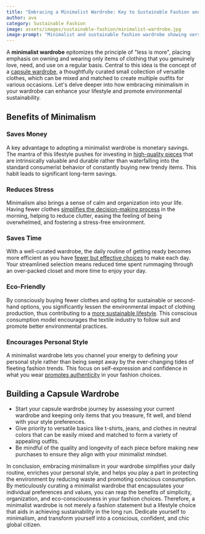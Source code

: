```yaml
---
title: "Embracing a Minimalist Wardrobe: Key to Sustainable Fashion and Lifestyle"
author: ava
category: Sustainable Fashion
image: assets/images/sustainable-fashion/minimalist-wardrobe.jpg
image-prompt: "Minimalist and sustainable fashion wardrobe showing versatile and high-quality clothing"
---
```


A **minimalist wardrobe** epitomizes the principle of "less is more", placing emphasis on owning and wearing only items of clothing that you genuinely love, need, and use on a regular basis. Central to this idea is the concept of a [capsule wardrobe](https://manavacollection.com/blogs/news/minimalist-wardrobes-the-impact-of-your-closet-size), a thoughtfully curated small collection of versatile clothes, which can be mixed and matched to create multiple outfits for various occasions. Let's delve deeper into how embracing minimalism in your wardrobe can enhance your lifestyle and promote environmental sustainability.

## Benefits of Minimalism

### Saves Money
A key advantage to adopting a minimalist wardrobe is monetary savings. The mantra of this lifestyle pushes for investing in [high-quality pieces](https://www.pranavidastyle.com/blogs/news/why-less-is-more-5-benefits-of-a-minimal-capsule-wardrobe) that are intrinsically valuable and durable rather than waterfalling into the standard consumerist behavior of constantly buying new trendy items. This habit leads to significant long-term savings.

### Reduces Stress
Minimalism also brings a sense of calm and organization into your life. Having fewer clothes [simplifies the decision-making process](https://www.oliver-charles.com/blogs/repeat/how-a-capsule-wardrobe-benefits-you-and-the-planet) in the morning, helping to reduce clutter, easing the feeling of being overwhelmed, and fostering a stress-free environment.

### Saves Time
With a well-curated wardrobe, the daily routine of getting ready becomes more efficient as you have [fewer but effective choices](https://www.pranavidastyle.com/blogs/news/why-less-is-more-5-benefits-of-a-minimal-capsule-wardrobe) to make each day. Your streamlined selection means reduced time spent rummaging through an over-packed closet and more time to enjoy your day.

### Eco-Friendly
By consciously buying fewer clothes and opting for sustainable or second-hand options, you significantly lessen the environmental impact of clothing production, thus contributing to a [more sustainable lifestyle](https://www.oliver-charles.com/blogs/repeat/how-a-capsule-wardrobe-benefits-you-and-the-planet). This conscious consumption model encourages the textile industry to follow suit and promote better environmental practices.

### Encourages Personal Style
A minimalist wardrobe lets you channel your energy to defining your personal style rather than being swept away by the ever-changing tides of fleeting fashion trends. This focus on self-expression and confidence in what you wear [promotes authenticity](https://www.reddit.com/r/minimalism/comments/q8eb21/noticed_benefits_of_drastically_reducing_your/?rdt=54607) in your fashion choices.

## Building a Capsule Wardrobe

- Start your capsule wardrobe journey by assessing your current wardrobe and keeping only items that you treasure, fit well, and blend with your style preferences.
- Give priority to versatile basics like t-shirts, jeans, and clothes in neutral colors that can be easily mixed and matched to form a variety of appealing outfits.
- Be mindful of the quality and longevity of each piece before making new purchases to ensure they align with your minimalist mindset.

In conclusion, embracing minimalism in your wardrobe simplifies your daily routine, enriches your personal style, and helps you play a part in protecting the environment by reducing waste and promoting conscious consumption. By meticulously curating a minimalist wardrobe that encapsulates your individual preferences and values, you can reap the benefits of simplicity, organization, and eco-consciousness in your fashion choices. Therefore, a minimalist wardrobe is not merely a fashion statement but a lifestyle choice that aids in achieving sustainability in the long run. Dedicate yourself to minimalism, and transform yourself into a conscious, confident, and chic global citizen.